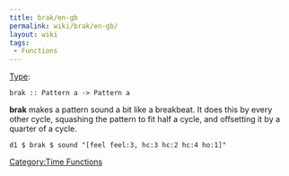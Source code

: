 ```yaml
---
title: brak/en-gb
permalink: wiki/brak/en-gb/
layout: wiki
tags:
 - Functions
---
```


[Type](/wiki/Type_signature "wikilink"):

    brak :: Pattern a -> Pattern a

**brak** makes a pattern sound a bit like a breakbeat. It does this by
every other cycle, squashing the pattern to fit half a cycle, and
offsetting it by a quarter of a cycle.

    d1 $ brak $ sound "[feel feel:3, hc:3 hc:2 hc:4 ho:1]"

[Category:Time Functions](/wiki/Category:Time_Functions "wikilink")
